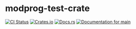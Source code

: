 # modprog-test-crate

[![CI Status](https://github.com/ModProg/modprog-test-crate/actions/workflows/test.yaml/badge.svg)](https://github.com/ModProg/modprog-test-crate/actions/workflows/test.yaml)
[![Crates.io](https://img.shields.io/crates/v/modprog-test-crate)](https://crates.io/crates/modprog-test-crate)
[![Docs.rs](https://img.shields.io/crates/v/template?color=informational&label=docs.rs)](https://docs.rs/modprog-test-crate)
[![Documentation for `main`](https://img.shields.io/badge/docs-main-informational)](https://modprog.github.io/modprog-test-crate/modprog_test_crate/)
